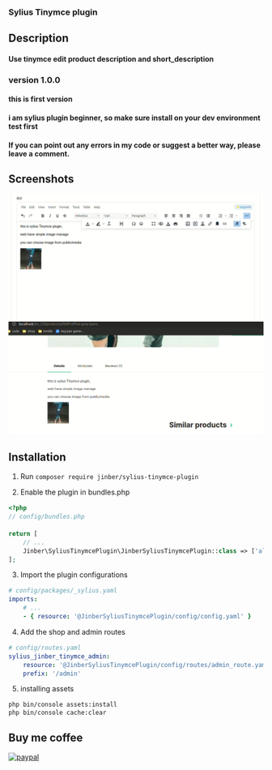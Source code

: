 ### Sylius Tinymce plugin

## Description
#### Use tinymce edit product description and short_description

### version 1.0.0
#### this is first version
#### i am sylius plugin beginner, so make sure install on your dev environment test first
#### If you can point out any errors in my code or suggest a better way, please leave a comment.

## Screenshots
![image](1.png)
![image](2.png)

## Installation
1. Run `composer require jinber/sylius-tinymce-plugin`

2. Enable the plugin in bundles.php

```php
<?php
// config/bundles.php

return [
    // ...
    Jinber\SyliusTinymcePlugin\JinberSyliusTinymcePlugin::class => ['all' => true],
];
```

3. Import the plugin configurations

```yml
# config/packages/_sylius.yaml
imports:
    # ...
    - { resource: '@JinberSyliusTinymcePlugin/config/config.yaml' }
```

4. Add the shop and admin routes

```yml
# config/routes.yaml
sylius_jinber_tinymce_admin:
    resource: '@JinberSyliusTinymcePlugin/config/routes/admin_route.yaml'
    prefix: '/admin'
```
5. installing assets

```
php bin/console assets:install
php bin/console cache:clear
```

## Buy me coffee
[![paypal](https://www.paypalobjects.com/digitalassets/c/website/marketing/apac/C2/logos-buttons/optimize/44_Yellow_PayPal_Pill_Button.png)](https://www.paypal.me/jinbercom)
